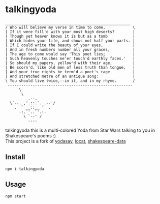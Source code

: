 # talkingyoda
```
_______________________________________________________
/ Who will believe my verse in time to come,            \
| If it were fill'd with your most high deserts?        |
| Though yet heaven knows it is but as a tomb           |
| Which hides your life, and shows not half your parts. |
| If I could write the beauty of your eyes,             |
| And in fresh numbers number all your graces,          |
| The age to come would say 'This poet lies;            |
| Such heavenly touches ne'er touch'd earthly faces.'   |
| So should my papers, yellow'd with their age,         |
| Be scorn'd, like old men of less truth than tongue,   |
| And your true rights be term'd a poet's rage          |
| And stretched metre of an antique song:               |
\ You should live twice,--in it, and in my rhyme.       /
 -------------------------------------------------------
      \
       \
          .--.
  \`--._,'.::.`._.--'/
    .  ` __::__ '  .
      -:.`'..`'.:-
        \ `--' /
          ----   
```
talkingyoda this is a multi-colored Yoda from Star Wars talking to you in Shakespeare's poems :) <br/>
This project is a fork of [yodasay](https://github.com/scotttesler/yodasay), [locat](https://github.com/robertmarsal/lolcatjs), [shakespeare-data](https://github.com/luketn/shakespeare-data)
## Install
```
npm i talkingyoda
```
## Usage
```bash
npm start
```
